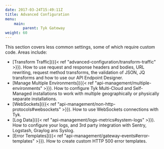```yaml
---
date: 2017-03-24T15:49:11Z
title: Advanced Configuration
menu:
    main:
        parent: Tyk Gateway
weight: 60
---
```


This section covers less common settings, some of which require custom code. Areas include:

* [Transform Traffic]({{< ref "advanced-configuration/transform-traffic" >}}). How to use request and response headers and bodies, URL rewriting, request method transforms, the validation of JSON, JQ transforms and how to use our API Endpoint Designer.
* [Manage Multiple Environments]({{< ref "api-management/multiple-environments" >}}). How to configure Tyk Multi-Cloud and Self-Managed installations to work with multiple geographically or physically separate installations.
* [WebSockets]({{< ref "api-management/non-http-protocols#websockets" >}}). How to use WebSockets connections with Tyk.
* [Log Data]({{< ref "api-management/logs-metrics#system-logs" >}}). How to configure your logs, and 3rd party integration with Sentry, Logstash, Graylog ans Syslog.
* [Error Templates]({{< ref "api-management/gateway-events#error-templates" >}}). How to create custom HTTP 500 error templates. 
